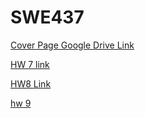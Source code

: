 # SWE437

[Cover Page Google Drive Link](https://docs.google.com/document/d/1g731CfiFQDwzWPoar5_2yYt0soKEfzbVu40kD9lyqag/edit?usp=sharing)


[HW 7 link](https://docs.google.com/document/d/1F0o8dvKACJ33HTccgbPp58JpT3twhZ6SaWYhnOw566A/edit?usp=sharing)

[HW8 Link](https://docs.google.com/document/d/1y_Xm9yF3pLUq_SSjwDzFH8mBSZW-GQOhOf5KdxbyyHw/edit?usp=sharing)

[hw 9](https://docs.google.com/document/d/1fLdFbEdBLaE2uf2TtcYKpggXPxNi0iS6hdTLjEgr5Jw/edit?usp=sharing)
